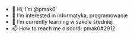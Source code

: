 - 👋 Hi, I’m @pmak0
- 👀 I’m interested in informatyka, programowanie
- 🌱 I’m currently learning w szkole średniej
- 📫 How to reach me discord: pmak0#2912

<!---
pmak0/pmak0 is a ✨ special ✨ repository because its `README.md` (this file) appears on your GitHub profile.
You can click the Preview link to take a look at your changes.
--->
